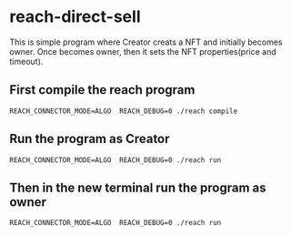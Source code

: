 # reach-direct-sell
This is simple program where Creator creats a NFT and initially becomes owner. Once becomes owner, then it sets the NFT properties(price and timeout).

## First compile the reach program

```
REACH_CONNECTOR_MODE=ALGO  REACH_DEBUG=0 ./reach compile
```
## Run the program as Creator

```
REACH_CONNECTOR_MODE=ALGO  REACH_DEBUG=0 ./reach run
```

## Then in the new terminal run the program as owner

```
REACH_CONNECTOR_MODE=ALGO  REACH_DEBUG=0 ./reach run
```


